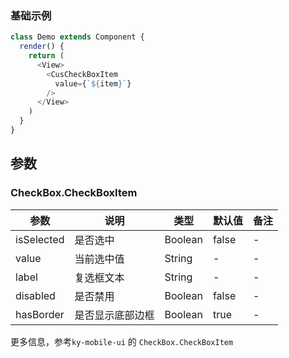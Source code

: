 <!--
title: CusCheckBoxItem 复选单个按钮
sort: 1
-->


### 基础示例

<!--DemoStart--> 
```js
class Demo extends Component {
  render() {
    return (
      <View>
        <CusCheckBoxItem
          value={`${item}`}
        />
      </View>
    )
  }
}
```
<!--End-->

## 参数

### CheckBox.CheckBoxItem

| 参数 | 说明 | 类型 | 默认值| 备注 |
|------|------|-----|------|------|
| isSelected | 是否选中 | Boolean | false | - |
| value | 当前选中值 | String | - | - |
| label | 复选框文本 | String | - | - |
| disabled | 是否禁用 | Boolean | false | - |
| hasBorder | 是否显示底部边框 | Boolean | true | - |


更多信息，参考`ky-mobile-ui` 的  `CheckBox.CheckBoxItem`
